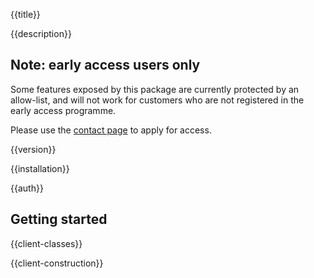 {{title}}

{{description}}

## Note: early access users only

Some features exposed by this package are currently protected by an allow-list, and will not
work for customers who are not registered in the early access programme.

Please use the [contact page](https://cloud.google.com/contact) to
apply for access.

{{version}}

{{installation}}

{{auth}}

## Getting started

{{client-classes}}

{{client-construction}}
